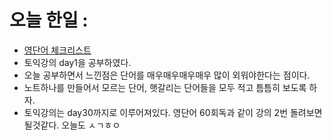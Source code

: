 # 오늘 한일 :
  - [영단어 체크리스트]()
  - 토익강의 day1을 공부하였다.
  - 오늘 공부하면서 느낀점은 단어를 매우매우매우매우 많이 외워야한다는 점이다.
  - 노트하나를 만들어서 모르는 단어, 햇갈리는 단어들을 모두 적고 틈틈히 보도록 하자.
  - 토익강의는 day30까지로 이루어져있다. 영단어 60회독과 같이 강의 2번 돌려보면 될것같다. 오늘도 ㅅㄱㅎㅇ
